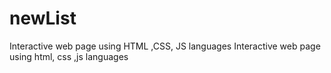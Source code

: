 # newList
Interactive web page using     HTML ,CSS, JS  languages
Interactive web page using html, css ,js     languages
